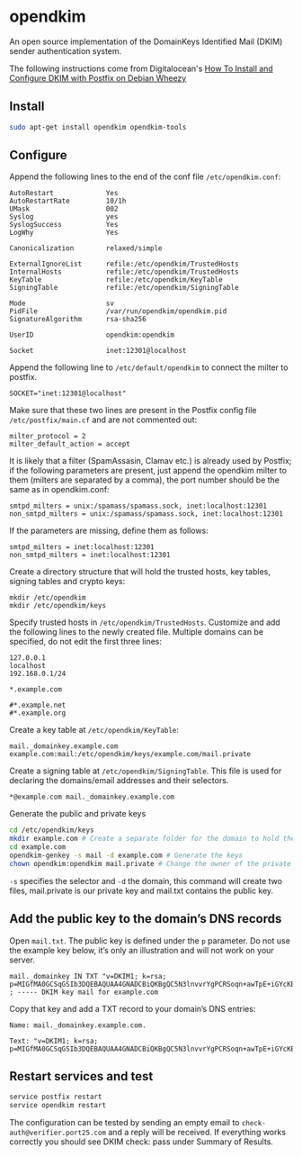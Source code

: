 # opendkim
An open source implementation of the DomainKeys Identified Mail (DKIM) sender authentication system.

The following instructions come from Digitalocean's [How To Install and Configure DKIM with Postfix on Debian Wheezy](https://www.digitalocean.com/community/tutorials/how-to-install-and-configure-dkim-with-postfix-on-debian-wheezy)

## Install
```bash
sudo apt-get install opendkim opendkim-tools
```

## Configure
Append the following lines to the end of the conf file `/etc/opendkim.conf`:
```
AutoRestart             Yes
AutoRestartRate         10/1h
UMask                   002
Syslog                  yes
SyslogSuccess           Yes
LogWhy                  Yes

Canonicalization        relaxed/simple

ExternalIgnoreList      refile:/etc/opendkim/TrustedHosts
InternalHosts           refile:/etc/opendkim/TrustedHosts
KeyTable                refile:/etc/opendkim/KeyTable
SigningTable            refile:/etc/opendkim/SigningTable

Mode                    sv
PidFile                 /var/run/opendkim/opendkim.pid
SignatureAlgorithm      rsa-sha256

UserID                  opendkim:opendkim

Socket                  inet:12301@localhost
```

Append the following line to `/etc/default/opendkim` to connect the milter to postfix.
```
SOCKET="inet:12301@localhost"
```


Make sure that these two lines are present in the Postfix config file `/etc/postfix/main.cf` and are not commented out:
```
milter_protocol = 2
milter_default_action = accept
```
It is likely that a filter (SpamAssasin, Clamav etc.) is already used by Postfix; if the following parameters are present, just append the opendkim milter to them (milters are separated by a comma), the port number should be the same as in opendkim.conf:
```
smtpd_milters = unix:/spamass/spamass.sock, inet:localhost:12301
non_smtpd_milters = unix:/spamass/spamass.sock, inet:localhost:12301
```
If the parameters are missing, define them as follows:
```
smtpd_milters = inet:localhost:12301
non_smtpd_milters = inet:localhost:12301
```
Create a directory structure that will hold the trusted hosts, key tables, signing tables and crypto keys:
```
mkdir /etc/opendkim
mkdir /etc/opendkim/keys
```
Specify trusted hosts in `/etc/opendkim/TrustedHosts`. Customize and add the following lines to the newly created file. Multiple domains can be specified, do not edit the first three lines:
```
127.0.0.1
localhost
192.168.0.1/24

*.example.com

#*.example.net
#*.example.org
```
Create a key table at `/etc/opendkim/KeyTable`:
```
mail._domainkey.example.com example.com:mail:/etc/opendkim/keys/example.com/mail.private
```

Create a signing table at `/etc/opendkim/SigningTable`. This file is used for declaring the domains/email addresses and their selectors.
```
*@example.com mail._domainkey.example.com
```

Generate the public and private keys

```bash
cd /etc/opendkim/keys
mkdir example.com # Create a separate folder for the domain to hold the keys
cd example.com
opendkim-genkey -s mail -d example.com # Generate the keys
chown opendkim:opendkim mail.private # Change the owner of the private key to opendkim
```
`-s` specifies the selector and `-d` the domain, this command will create two files, mail.private is our private key and mail.txt contains the public key.

## Add the public key to the domain’s DNS records
Open `mail.txt`. The public key is defined under the `p` parameter. Do not use the example key below, it’s only an illustration and will not work on your server.
```
mail._domainkey IN TXT "v=DKIM1; k=rsa; p=MIGfMA0GCSqGSIb3DQEBAQUAA4GNADCBiQKBgQC5N3lnvvrYgPCRSoqn+awTpE+iGYcKBPpo8HHbcFfCIIV10Hwo4PhCoGZSaKVHOjDm4yefKXhQjM7iKzEPuBatE7O47hAx1CJpNuIdLxhILSbEmbMxJrJAG0HZVn8z6EAoOHZNaPHmK2h4UUrjOG8zA5BHfzJf7tGwI+K619fFUwIDAQAB" ; ----- DKIM key mail for example.com
```
Copy that key and add a TXT record to your domain’s DNS entries:
```
Name: mail._domainkey.example.com.

Text: "v=DKIM1; k=rsa; p=MIGfMA0GCSqGSIb3DQEBAQUAA4GNADCBiQKBgQC5N3lnvvrYgPCRSoqn+awTpE+iGYcKBPpo8HHbcFfCIIV10Hwo4PhCoGZSaKVHOjDm4yefKXhQjM7iKzEPuBatE7O47hAx1CJpNuIdLxhILSbEmbMxJrJAG0HZVn8z6EAoOHZNaPHmK2h4UUrjOG8zA5BHfzJf7tGwI+K619fFUwIDAQAB"
```

## Restart services and test
```bash
service postfix restart
service opendkim restart
```

The configuration can be tested by sending an empty email to `check-auth@verifier.port25.com` and a reply will be received. If everything works correctly you should see DKIM check: pass under Summary of Results.
